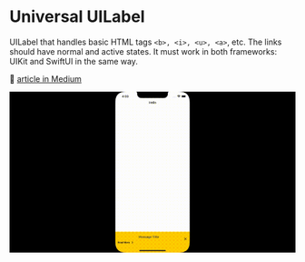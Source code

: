 # Universal UILabel

UILabel that handles basic HTML tags `<b>, <i>, <u>, <a>`, etc. The links should have normal and active states. It must work in both frameworks: UIKit and SwiftUI in the same way.

📖 [article in Medium](https://medium.com/p/c00f9c1394c1)

![Universal UILabel](universal-uilabel.gif)
